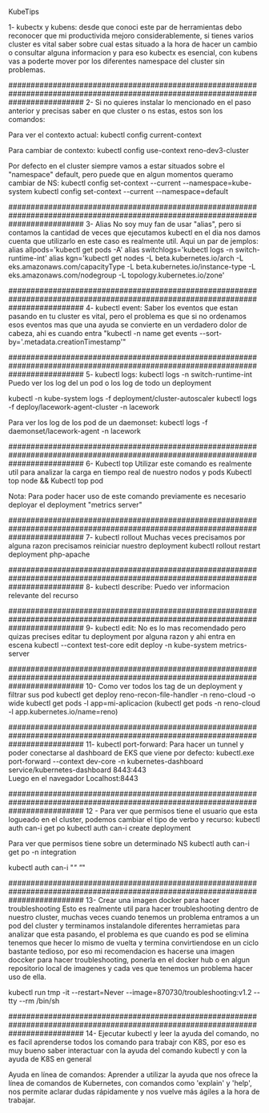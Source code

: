 KubeTips

1- kubectx y kubens:
desde que conoci este par de herramientas debo reconocer que mi productivida mejoro considerablemente,
si tienes varios cluster es vital saber sobre cual estas situado a la hora de hacer un cambio o consultar alguna informacion y para eso 
kubectx es esencial, con kubens vas a poderte mover por los diferentes namespace del cluster sin problemas.

#################################################################################################################################
2- Si no quieres instalar lo mencionado en el paso anterior y precisas saber en que cluster o ns estas, estos son los comandos:

Para ver el contexto actual:
kubectl config current-context

Para cambiar de contexto:
kubectl config use-context reno-dev3-cluster

Por defecto en el cluster siempre vamos a estar situados sobre el "namespace" default, pero puede que en algun momentos queramo cambiar de NS:
kubectl config set-context --current --namespace=kube-system
kubectl config set-context --current --namespace=default

#################################################################################################################################
3- Alias
No soy muy fan de usar "alias", pero si contamos la cantidad de veces que ejecutamos kubectl en el dia nos damos cuenta que utilizarlo en este caso es realmente util.
Aqui un par de jemplos:
alias allpods='kubectl get pods -A'
alias switchlogs='kubectl logs -n switch-runtime-int'
alias kgn='kubectl get nodes -L beta.kubernetes.io/arch -L eks.amazonaws.com/capacityType -L beta.kubernetes.io/instance-type -L eks.amazonaws.com/nodegroup -L topology.kubernetes.io/zone'

#################################################################################################################################
4- kubectl event:
Saber los eventos que estan pasando en tu cluster es vital, pero el problema es que si no ordenamos esos eventos mas que una ayuda se convierte en un verdadero
dolor de cabeza, ahi es cuando entra 
"kubectl -n name get events --sort-by='.metadata.creationTimestamp'"

#################################################################################################################################
5- kubectl logs:
kubectl logs -n switch-runtime-int
Puedo ver los log del un pod o los log de todo un deployment

kubectl -n kube-system logs -f deployment/cluster-autoscaler
kubectl logs -f deploy/lacework-agent-cluster -n lacework

Para ver los log de los pod de un daemonset:
kubectl logs -f daemonset/lacework-agent -n lacework

#################################################################################################################################
6- Kubectl top
Utilizar este comando es realmente util para analizar la carga en tiempo real de nuestro nodos y pods
Kubectl top node && Kubectl top pod

Nota: Para poder hacer uso de este comando previamente es necesario deployar el deployment "metrics server"

#################################################################################################################################
7- kubectl rollout
Muchas veces precisamos por alguna razon precisamos reiniciar nuestro deployment
kubectl rollout restart deployment php-apache

#################################################################################################################################
8- kubectl describe:
Puedo ver informacion relevante del recurso 

#################################################################################################################################
9- kubectl edit:
No es lo mas recomendado pero quizas precises editar tu deployment por alguna razon y ahi entra en escena 
kubectl --context test-core edit deploy -n kube-system metrics-server

#################################################################################################################################
10-  Como ver todos los tag de un deployment y filtrar sus pod
kubectl get deploy reno-recon-file-handler -n reno-cloud -o wide
kubectl get pods -l app=mi-aplicacion (kubectl get pods -n reno-cloud -l app.kubernetes.io/name=reno)

#################################################################################################################################
11- kubectl port-forward:
Para hacer un tunnel y poder conectarse al dashboard de EKS que viene por defecto:
kubectl.exe port-forward --context dev-core -n kubernetes-dashboard service/kubernetes-dashboard 8443:443                                                   
Luego en el navegador 
Localhost:8443

#################################################################################################################################
12 - Para ver que permisos tiene el usuario que esta logueado en el cluster, podemos cambiar el tipo de verbo y recurso:
kubectl auth can-i get po
kubectl auth can-i create deployment

Para ver que permisos tiene sobre un determinado NS
kubectl auth can-i get po -n integration

kubectl auth can-i "*" "*"

#################################################################################################################################
13- Crear una imagen docker para hacer troubleshooting
Esto es realmente util para hacer troubleshooting dentro de nuestro cluster, 
muchas veces cuando tenemos un problema entramos a un pod del cluster y terminamos instalandole diferentes herramietas para analizar que esta pasando,
el problema es que cuando es pod se elimina tenemos que hecer lo mismo de vuelta y termina convirtiendose en un ciclo bastante tedioso,
por eso mi recomendacion es hacerse una imagen doccker para hacer troubleshooting, ponerla en el docker hub o en algun repositorio local de imagenes
y cada ves que tenemos un problema hacer uso de ella.

kubectl run tmp -it --restart=Never --image=870730/troubleshooting:v1.2 --tty --rm /bin/sh

#################################################################################################################################
14- Ejecutar kubectl y leer la ayuda del comando, 
no es facil aprenderse todos los comando para trabajr con K8S, por eso es muy bueno saber interactuar con la ayuda del comando kubectl y con la ayuda de K8S en general

Ayuda en línea de comandos: Aprender a utilizar la ayuda que nos ofrece la línea de comandos de Kubernetes, con comandos como 'explain' y 'help', 
nos permite aclarar dudas rápidamente y nos vuelve más ágiles a la hora de trabajar.


